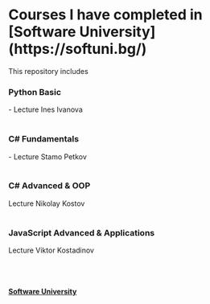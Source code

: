 <p><h1> Courses I have completed in [Software University](https://softuni.bg/) </h1></p>

This repository includes

<h3>Python Basic</h3> - Lecture Ines Ivanova
<br></br>
<h3>C# Fundamentals</h3> - Lecture Stamo Petkov
<br></br>
<h3>C# Advanced & OOP</h3> Lecture Nikolay Kostov
<br></br>
<h3>JavaScript Advanced & Applications</h3> Lecture Viktor Kostadinov
<br></br>
<br></br>

<b> [Software University](https://softuni.bg/) </b>

